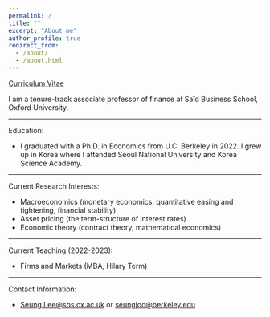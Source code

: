 ```yaml
---
permalink: /
title: ""
excerpt: "About me"
author_profile: true
redirect_from: 
  - /about/
  - /about.html
---
```


[Curriculum Vitae](/files/cv.pdf)




I am a tenure-track associate professor of finance at Saïd Business School, Oxford University.

-----

Education:

* I graduated with a Ph.D. in Economics from U.C. Berkeley in 2022. I grew up in Korea where I attended Seoul National University and Korea Science Academy.


-----

Current Research Interests:

* Macroeconomics (monetary economics, quantitative easing and tightening, financial stability)
* Asset pricing (the term-structure of interest rates)
* Economic theory (contract theory, mathematical economics)


-----

Current Teaching (2022-2023):

* Firms and Markets (MBA, Hilary Term)


-----

Contact Information:

* Seung.Lee@sbs.ox.ac.uk or seungjoo@berkeley.edu
